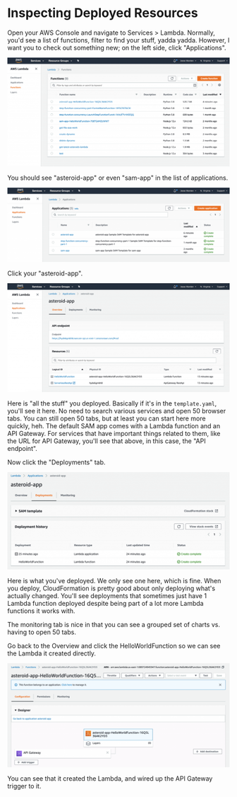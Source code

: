 # Inspecting Deployed Resources

Open your AWS Console and navigate to Services > Lambda. Normally, you'd see a list of functions, filter to find your stuff, yadda yadda. However, I want you to check out something new; on the left side, click "Applications".

<img src="./Screen-Shot-2020-04-05-at-12.15.16-PM-1024x499.png"></img>

You should see "asteroid-app" or even "sam-app" in the list of applications.

<img src="./Screen-Shot-2020-04-05-at-12.17.00-PM-1024x342.png"></img>

Click your "asteroid-app".

<img src="./Screen-Shot-2020-04-05-at-12.24.26-PM-1024x501.png"></img>

Here is "all the stuff" you deployed. Basically if it's in the `template.yaml`, you'll see it here. No need to search various services and open 50 browser tabs. You can still open 50 tabs, but at least you can start here more quickly, heh. The default SAM app comes with a Lambda function and an API Gateway. For services that have important things related to them, like the URL for API Gateway, you'll see that above, in this case, the "API endpoint".

Now click the "Deployments" tab.

<img src="./Screen-Shot-2020-04-05-at-12.35.34-PM-1024x447.png"></img>

Here is what you've deployed. We only see one here, which is fine. When you deploy, CloudFormation is pretty good about only deploying what's actually changed. You'll see deployments that sometimes just have 1 Lambda function deployed despite being part of a lot more Lambda functions it works with.

The monitoring tab is nice in that you can see a grouped set of charts vs. having to open 50 tabs.

Go back to the Overview and click the HelloWorldFunction so we can see the Lambda it created directly.

<img src="./Screen-Shot-2020-04-05-at-12.49.25-PM-1024x476.png"></img>

You can see that it created the Lambda, and wired up the API Gateway trigger to it.
